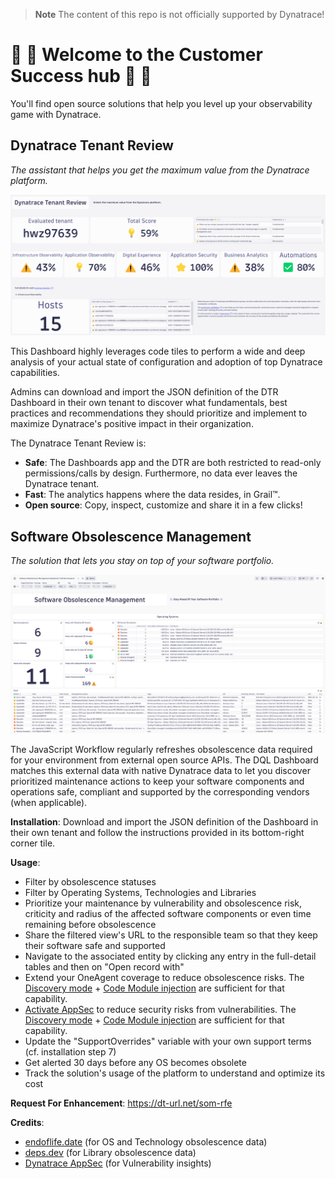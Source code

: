 > **Note**
> The content of this repo is not officially supported by Dynatrace!

# :tada: :tada: Welcome to the Customer Success hub :tada: :tada:

You'll find open source solutions that help you level up your observability game with Dynatrace.


## Dynatrace Tenant Review
*The assistant that helps you get the maximum value from the Dynatrace platform.*

![Dynatrace Tenant Review](https://github.com/dynatrace-oss/CustomerSuccess/blob/main/Dynatrace%20Tenant%20Review/screenshot.png "Dynatrace Tenant Review")

This Dashboard highly leverages code tiles to perform a wide and deep analysis of your actual state of configuration and adoption of top Dynatrace capabilities.

Admins can download and import the JSON definition of the DTR Dashboard in their own tenant to discover what fundamentals, best practices and recommendations they should prioritize and implement to maximize Dynatrace's positive impact in their organization.

The Dynatrace Tenant Review is:
 - **Safe**: The Dashboards app and the DTR are both restricted to read-only permissions/calls by design. Furthermore, no data ever leaves the Dynatrace tenant.
 - **Fast**: The analytics happens where the data resides, in Grail™.
 - **Open source**: Copy, inspect, customize and share it in a few clicks!

## Software Obsolescence Management
*The solution that lets you stay on top of your software portfolio.*

![Software Obsolescence Management](https://github.com/dynatrace-oss/CustomerSuccess/blob/main/Software%20Obsolescence%20Management/screenshot.png "Software Obsolescence Management")

The JavaScript Workflow regularly refreshes obsolescence data required for your environment from external open source APIs. The DQL Dashboard matches this external data with native Dynatrace data to let you discover prioritized maintenance actions to keep your software components and operations safe, compliant and supported by the corresponding vendors (when applicable).

**Installation**: Download and import the JSON definition of the Dashboard in their own tenant and follow the instructions provided in its bottom-right corner tile.

**Usage**:
- Filter by obsolescence statuses
- Filter by Operating Systems, Technologies and Libraries
- Prioritize your maintenance by vulnerability and obsolescence risk, criticity and radius of the affected software components or even time remaining before obsolescence
- Share the filtered view's URL to the responsible team so that they keep their software safe and supported
- Navigate to the associated entity by clicking any entry in the full-detail tables and then on "Open record with"
- Extend your OneAgent coverage to reduce obsolescence risks. The [Discovery mode](https://www.dynatrace.com/platform/infrastructure-observability/foundation-and-discovery/) + [Code Module injection](https://docs.dynatrace.com/docs/observe/infrastructure-monitoring/hosts/monitoring-modes#code-module-injection) are sufficient for that capability.
- [Activate AppSec](https://docs.dynatrace.com/docs/secure/application-security/application-protection) to reduce security risks from vulnerabilities. The [Discovery mode](https://www.dynatrace.com/platform/infrastructure-observability/foundation-and-discovery/) + [Code Module injection](https://docs.dynatrace.com/docs/observe/infrastructure-monitoring/hosts/monitoring-modes#code-module-injection) are sufficient for that capability.
- Update the "SupportOverrides" variable with your own support terms (cf. installation step 7)
- Get alerted 30 days before any OS becomes obsolete
- Track the solution's usage of the platform to understand and optimize its cost

**Request For Enhancement**: https://dt-url.net/som-rfe

**Credits**:
- [endoflife.date](https://endoflife.date) (for OS and Technology obsolescence data)
- [deps.dev](https://deps.dev) (for Library obsolescence data)
- [Dynatrace AppSec](https://docs.dynatrace.com/docs/secure/application-security/vulnerability-analytics/vulnerabilities) (for Vulnerability insights)
